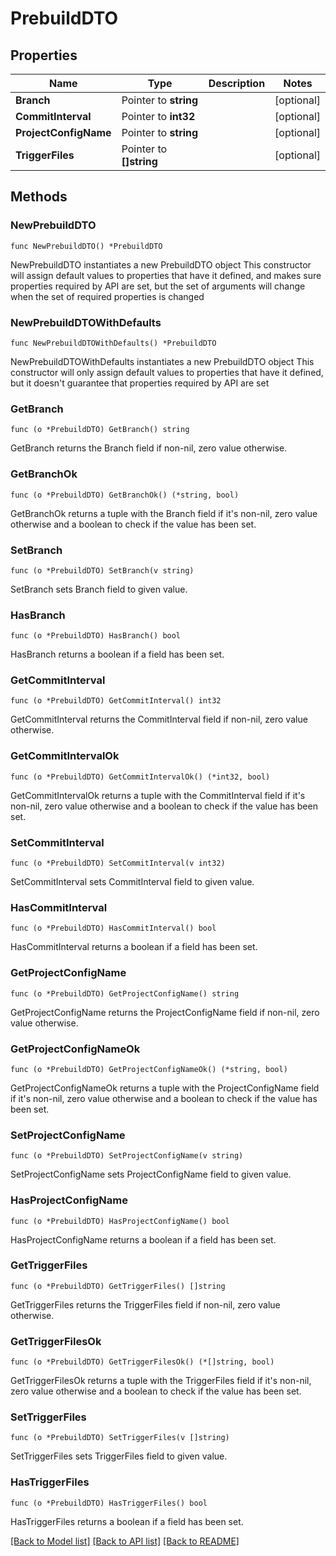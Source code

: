 # PrebuildDTO

## Properties

Name | Type | Description | Notes
------------ | ------------- | ------------- | -------------
**Branch** | Pointer to **string** |  | [optional] 
**CommitInterval** | Pointer to **int32** |  | [optional] 
**ProjectConfigName** | Pointer to **string** |  | [optional] 
**TriggerFiles** | Pointer to **[]string** |  | [optional] 

## Methods

### NewPrebuildDTO

`func NewPrebuildDTO() *PrebuildDTO`

NewPrebuildDTO instantiates a new PrebuildDTO object
This constructor will assign default values to properties that have it defined,
and makes sure properties required by API are set, but the set of arguments
will change when the set of required properties is changed

### NewPrebuildDTOWithDefaults

`func NewPrebuildDTOWithDefaults() *PrebuildDTO`

NewPrebuildDTOWithDefaults instantiates a new PrebuildDTO object
This constructor will only assign default values to properties that have it defined,
but it doesn't guarantee that properties required by API are set

### GetBranch

`func (o *PrebuildDTO) GetBranch() string`

GetBranch returns the Branch field if non-nil, zero value otherwise.

### GetBranchOk

`func (o *PrebuildDTO) GetBranchOk() (*string, bool)`

GetBranchOk returns a tuple with the Branch field if it's non-nil, zero value otherwise
and a boolean to check if the value has been set.

### SetBranch

`func (o *PrebuildDTO) SetBranch(v string)`

SetBranch sets Branch field to given value.

### HasBranch

`func (o *PrebuildDTO) HasBranch() bool`

HasBranch returns a boolean if a field has been set.

### GetCommitInterval

`func (o *PrebuildDTO) GetCommitInterval() int32`

GetCommitInterval returns the CommitInterval field if non-nil, zero value otherwise.

### GetCommitIntervalOk

`func (o *PrebuildDTO) GetCommitIntervalOk() (*int32, bool)`

GetCommitIntervalOk returns a tuple with the CommitInterval field if it's non-nil, zero value otherwise
and a boolean to check if the value has been set.

### SetCommitInterval

`func (o *PrebuildDTO) SetCommitInterval(v int32)`

SetCommitInterval sets CommitInterval field to given value.

### HasCommitInterval

`func (o *PrebuildDTO) HasCommitInterval() bool`

HasCommitInterval returns a boolean if a field has been set.

### GetProjectConfigName

`func (o *PrebuildDTO) GetProjectConfigName() string`

GetProjectConfigName returns the ProjectConfigName field if non-nil, zero value otherwise.

### GetProjectConfigNameOk

`func (o *PrebuildDTO) GetProjectConfigNameOk() (*string, bool)`

GetProjectConfigNameOk returns a tuple with the ProjectConfigName field if it's non-nil, zero value otherwise
and a boolean to check if the value has been set.

### SetProjectConfigName

`func (o *PrebuildDTO) SetProjectConfigName(v string)`

SetProjectConfigName sets ProjectConfigName field to given value.

### HasProjectConfigName

`func (o *PrebuildDTO) HasProjectConfigName() bool`

HasProjectConfigName returns a boolean if a field has been set.

### GetTriggerFiles

`func (o *PrebuildDTO) GetTriggerFiles() []string`

GetTriggerFiles returns the TriggerFiles field if non-nil, zero value otherwise.

### GetTriggerFilesOk

`func (o *PrebuildDTO) GetTriggerFilesOk() (*[]string, bool)`

GetTriggerFilesOk returns a tuple with the TriggerFiles field if it's non-nil, zero value otherwise
and a boolean to check if the value has been set.

### SetTriggerFiles

`func (o *PrebuildDTO) SetTriggerFiles(v []string)`

SetTriggerFiles sets TriggerFiles field to given value.

### HasTriggerFiles

`func (o *PrebuildDTO) HasTriggerFiles() bool`

HasTriggerFiles returns a boolean if a field has been set.


[[Back to Model list]](../README.md#documentation-for-models) [[Back to API list]](../README.md#documentation-for-api-endpoints) [[Back to README]](../README.md)


